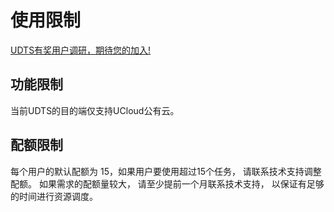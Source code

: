 # 使用限制

[UDTS有奖用户调研，期待您的加入!](https://www.ucloud.cn/site/survey/survey.html?id=63)

## 功能限制

当前UDTS的目的端仅支持UCloud公有云。

## 配额限制

每个用户的默认配额为 15，如果用户要使用超过15个任务， 请联系技术支持调整配额。 如果需求的配额量较大， 请至少提前一个月联系技术支持， 以保证有足够的时间进行资源调度。 

